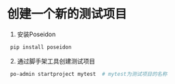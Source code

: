 # 创建一个新的测试项目
1. 安装Poseidon
```bash
 pip install poseidon
```

2. 通过脚手架工具创建测试项目
```bash
 po-admin startproject mytest  # mytest为测试项目的名称
```
